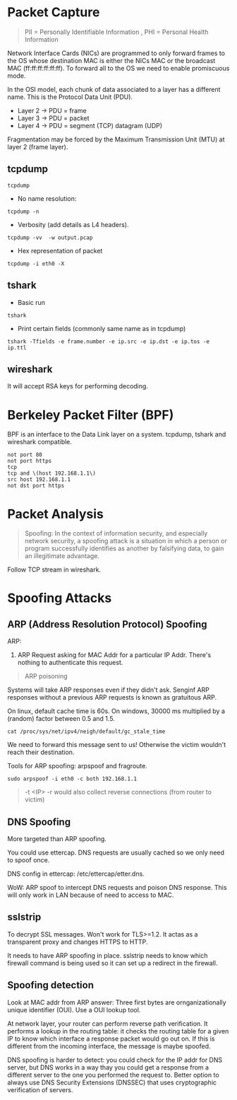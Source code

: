 # Packet Capture

> PII = Personally Identifiable Information
, PHI = Personal Health Information

Network Interface Cards (NICs) are programmed to only forward frames to the OS whose destination MAC is either the NICs MAC or the broadcast MAC (ff:ff:ff:ff:ff:ff). To forward all to the OS we need to enable promiscuous mode.

In the OSI model, each chunk of data associated to a layer has a different name. This is the Protocol Data Unit (PDU).

- Layer 2 -> PDU = frame
- Layer 3 -> PDU = packet
- Layer 4 -> PDU = segment (TCP) datagram (UDP)

Fragmentation may be forced by the Maximum Transmission Unit (MTU) at layer 2 (frame layer).

## tcpdump

```
tcpdump
```

- No name resolution:

```
tcpdump -n
```

- Verbosity (add details as L4 headers).

```
tcpdump -vv  -w output.pcap
```

- Hex representation of packet

```
tcpdump -i eth0 -X
```

## tshark

- Basic run

```
tshark
```

- Print certain fields (commonly same name as in tcpdump)

```
tshark -Tfields -e frame.number -e ip.src -e ip.dst -e ip.tos -e ip.ttl
```

## wireshark

It will accept RSA keys for performing decoding.

# Berkeley Packet Filter (BPF)

BPF is an interface to the Data Link layer on a system. tcpdump, tshark and wireshark compatible.

```
not port 80
not port https
tcp
tcp and \(host 192.168.1.1\)
src host 192.168.1.1
not dst port https
```

# Packet Analysis

> Spoofing: In the context of information security, and especially network security, a spoofing attack is a situation in which a person or program successfully identifies as another by falsifying data, to gain an illegitimate advantage.

Follow TCP stream in wireshark.

# Spoofing Attacks

## ARP (Address Resolution Protocol) Spoofing

ARP:

1. ARP Request asking for MAC Addr for a particular IP Addr. There's nothing to authenticate this request.

> ARP poisoning

Systems will take ARP responses even if they didn't ask. Senginf ARP responses without a previous ARP requests is known as gratuitous ARP.

On linux, default cache time is 60s. On windows, 30000 ms multiplied by a (random) factor between 0.5 and 1.5.

```
cat /proc/sys/net/ipv4/neigh/default/gc_stale_time
```

We need to forward this message sent to us! Otherwise the victim wouldn't reach their destination.

Tools for ARP spoofing: arpspoof and fragroute.

```
sudo arpspoof -i eth0 -c both 192.168.1.1
```

> -t \<IP\> -r would also collect reverse connections (from router to victim)

## DNS Spoofing

More targeted than ARP spoofing.

You could use ettercap. DNS requests are usually cached so we only need to spoof once.

DNS config in ettercap: /etc/ettercap/etter.dns.

WoW: ARP spoof to intercept DNS requests and poison DNS response. This will only work in LAN because of need to access to MAC.

## sslstrip

To decrypt SSL messages. Won't work for TLS>=1.2. It actas as a transparent proxy and changes HTTPS to HTTP.

It needs to have ARP spoofing in place. sslstrip needs to know which firewall command is being used so it can set up a redirect in the firewall.

## Spoofing detection

Look at MAC addr from ARP answer: Three first bytes are ornganizationally unique identifier (OUI). Use a OUI lookup tool.

At network layer, your router can perform reverse path verification. It performs a lookup in the routing table: it checks the routing table for a given IP to know which interface a response packet would go out on. If this is different from the incoming interface, the message is maybe spoofed.

DNS spoofing is harder to detect: you could check for the IP addr for DNS server, but DNS works in a way thay you could get a response from a different server to the one you performed the request to. Better option to always use DNS Security Extensions (DNSSEC) that uses cryptographic verification of servers.
